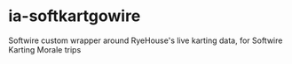 # ia-softkartgowire
Softwire custom wrapper around RyeHouse's live karting data, for Softwire Karting Morale trips
